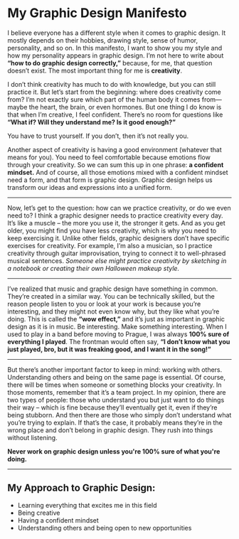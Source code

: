 # My Graphic Design Manifesto

I believe everyone has a different style when it comes to graphic design. It mostly depends on their hobbies, drawing style, sense of humor, personality, and so on. In this manifesto, I want to show you my style and how my personality appears in graphic design. I’m not here to write about **“how to do graphic design correctly,”** because, for me, that question doesn’t exist. The most important thing for me is **creativity**.

I don’t think creativity has much to do with knowledge, but you can still practice it. But let’s start from the beginning: where does creativity come from? I’m not exactly sure which part of the human body it comes from—maybe the heart, the brain, or even hormones. But one thing I do know is that when I’m creative, I feel confident. There’s no room for questions like **“What if? Will they understand me? Is it good enough?”**

You have to trust yourself. If you don’t, then it’s not really you.

Another aspect of creativity is having a good environment (whatever that means for you). You need to feel comfortable because emotions flow through your creativity. So we can sum this up in one phrase: **a confident mindset.** And of course, all those emotions mixed with a confident mindset need a form, and that form is graphic design. Graphic design helps us transform our ideas and expressions into a unified form.

---

Now, let’s get to the question: how can we practice creativity, or do we even need to? I think a graphic designer needs to practice creativity every day. It’s like a muscle – the more you use it, the stronger it gets. And as you get older, you might find you have less creativity, which is why you need to keep exercising it. Unlike other fields, graphic designers don’t have specific exercises for creativity. For example, I’m also a musician, so I practice creativity through guitar improvisation, trying to connect it to well-phrased musical sentences. *Someone else might practice creativity by sketching in a notebook or creating their own Halloween makeup style.*

---

I’ve realized that music and graphic design have something in common. They’re created in a similar way. You can be technically skilled, but the reason people listen to you or look at your work is because you’re interesting, and they might not even know why, but they like what you’re doing. This is called the **“wow effect,”** and it’s just as important in graphic design as it is in music. Be interesting. Make something interesting. When I used to play in a band before moving to Prague, I was always **100% sure of everything I played**. The frontman would often say, **“I don’t know what you just played, bro, but it was freaking good, and I want it in the song!”**

---

But there’s another important factor to keep in mind: working with others. Understanding others and being on the same page is essential. Of course, there will be times when someone or something blocks your creativity. In those moments, remember that it’s a team project. In my opinion, there are two types of people: those who understand you but just want to do things their way – which is fine because they’ll eventually get it, even if they’re being stubborn. And then there are those who simply don’t understand what you’re trying to explain. If that’s the case, it probably means they’re in the wrong place and don’t belong in graphic design. They rush into things without listening.

**Never work on graphic design unless you're 100% sure of what you're doing.**

---

## My Approach to Graphic Design:

- Learning everything that excites me in this field
- Being creative
- Having a confident mindset
- Understanding others and being open to new opportunities
